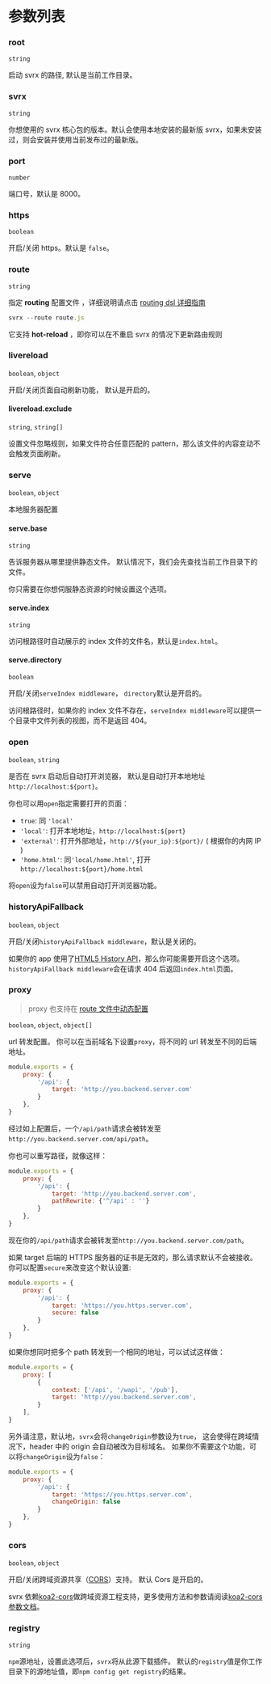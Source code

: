 # 参数列表

### root

`string`

启动 svrx 的路径, 默认是当前工作目录。

### svrx

`string`

你想使用的 svrx 核心包的版本。默认会使用本地安装的最新版 svrx，如果未安装过，则会安装并使用当前发布过的最新版。

### port

`number`

端口号，默认是 8000。

### https

`boolean`

开启/关闭 https。默认是 `false`。

### route 

`string`

指定 __routing__ 配置文件 ，详细说明请点击 [routing dsl 详细指南](./route.md)

```js
svrx --route route.js
```

它支持 __hot-reload__ ，即你可以在不重启 svrx 的情况下更新路由规则



### livereload

`boolean`, `object`

开启/关闭页面自动刷新功能， 默认是开启的。

#### livereload.exclude

`string`, `string[]`

设置文件忽略规则，如果文件符合任意匹配的 pattern，那么该文件的内容变动不会触发页面刷新。

### serve

`boolean`, `object`

本地服务器配置

#### serve.base

`string`

告诉服务器从哪里提供静态文件。 默认情况下，我们会先查找当前工作目录下的文件。

你只需要在你想伺服静态资源的时候设置这个选项。

#### serve.index

`string`

访问根路径时自动展示的 index 文件的文件名，默认是`index.html`。

#### serve.directory 

`boolean`

开启/关闭`serveIndex middleware`， `directory`默认是开启的。

访问根路径时，如果你的 index 文件不存在，`serveIndex middleware`可以提供一个目录中文件列表的视图，而不是返回 404。


###  open

`boolean`, `string`

是否在 svrx 启动后自动打开浏览器， 默认是自动打开本地地址`http://localhost:${port}`。
 
你也可以用`open`指定需要打开的页面：

- `true`: 同 `'local'`
- `'local'`: 打开本地地址，`http://localhost:${port}` 
- `'external'`: 打开外部地址，`http://${your_ip}:${port}/` ( 根据你的内网 IP )
- `'home.html'`: 同`'local/home.html'`, 打开 `http://localhost:${port}/home.html` 

将`open`设为`false`可以禁用自动打开浏览器功能。

### historyApiFallback

`boolean`, `object`

开启/关闭`historyApiFallback middleware`，默认是关闭的。

如果你的 app 使用了[HTML5 History API](https://developer.mozilla.org/en-US/docs/Web/API/History)，那么你可能需要开启这个选项。
`historyApiFallback middleware`会在请求 404 后返回`index.html`页面。

### proxy

> proxy 也支持在 [route 文件中动态配置](./route.md#proxy)

`boolean`, `object`, `object[]`

url 转发配置。 你可以在当前域名下设置`proxy`，将不同的 url 转发至不同的后端地址。

```js
module.exports = {
    proxy: {
        '/api': {
            target: 'http://you.backend.server.com'  
        }
    },
}
```

经过如上配置后，一个`/api/path`请求会被转发至`http://you.backend.server.com/api/path`。

你也可以重写路径，就像这样：

```js
module.exports = {
    proxy: {
        '/api': {
            target: 'http://you.backend.server.com',
            pathRewrite: {'^/api' : ''} 
        }
    },
}
```

现在你的`/api/path`请求会被转发至`http://you.backend.server.com/path`。

如果 target 后端的 HTTPS 服务器的证书是无效的，那么请求默认不会被接收。
你可以配置`secure`来改变这个默认设置:

```js
module.exports = {
    proxy: {
        '/api': {
            target: 'https://you.https.server.com',
            secure: false 
        }
    },
}
```

如果你想同时把多个 path 转发到一个相同的地址，可以试试这样做：

```js
module.exports = {
    proxy: [
        {
            context: ['/api', '/wapi', '/pub'],
            target: 'http://you.backend.server.com',
        }  
    ],
}
```

另外请注意，默认地，`svrx`会将`changeOrigin`参数设为`true`， 这会使得在跨域情况下，header 中的 origin 会自动被改为目标域名。 如果你不需要这个功能，可以将`changeOrigin`设为`false`：

```js
module.exports = {
    proxy: {
        '/api': {
            target: 'https://you.https.server.com',
            changeOrigin: false 
        }
    },
}
```

### cors

`boolean`, `object`

开启/关闭跨域资源共享（[CORS](https://developer.mozilla.org/en-US/docs/Web/HTTP/CORS)）支持。
默认 Cors 是开启的。 

svrx 依赖[koa2-cors](https://github.com/zadzbw/koa2-cors)做跨域资源工程支持，更多使用方法和参数请阅读[koa2-cors 参数文档](https://github.com/zadzbw/koa2-cors#options)。

### registry

`string`

`npm`源地址，设置此选项后，`svrx`将从此源下载插件。 默认的`registry`值是你工作目录下的源地址值，即`npm config get registry`的结果。
